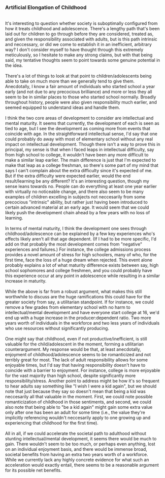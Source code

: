 
### Artificial Elongation of Childhood
<br>
It's interesting to question whether society is suboptimally configured from 
how it treats childhood and adolescence. There's a lengthy path that's been 
laid out for children to go through before they are considered, treated as, and given
the responsibility associated with adults, but is this path intrinsic and neccessary, or 
did we come to establish it in an inefficient, arbitrary way?
I don't consider myself to have thought through this extremely meticulously, so I hesitate 
to make any strong claims, but with that being said, my tentative thoughts seem to point
towards some genuine potential in the idea.
<br><br>
There's a lot of things to look at that point to children/adolescents being able to 
take on much more than we generally tend to give them. Anecdotally, I know
a fair amount of individuals who started school a year early (and not due to any
precocious brilliance) and more or less they all seem to be in similar places
to those who started school normally. Broadly throughout history, people
were also given responsibility much earlier, and seemed equipped to understand 
ideas and handle them.
<br><br>
I think the two core areas of development to consider are intellectual and
mental maturity. It seems that currently, the development of each is 
seen as tied to age, but I see the development as coming more from
events that coincide with age. In the straightforward intellectual sense, I'd
say that one could probably do away with most of elementary school without any real 
impact on intellectual development. Though there isn't a way to prove this in principal, 
my sense is that when I faced leaps in intellectual difficulty, say from high school to college,
it wouldn't have been any more difficult to make a similar leap earlier. The main difference is
just that I'm expected to make that leap as a college freshman, so there's some part of 
my mind that says I can't complain about the extra difficulty since it's expected of me.
But if the extra difficulty were expected earlier, would the end result/learning be any different?
It's an interesting question, though my sense leans towards no. People can do everything
at least one year earlier with virtually no noticeable change, and there also seem to be many examples of children
excelling in subjects not neccesarily from some precocious "intrinsic" ability, but rather
just having been introduced to certain advanced material at an early age. It would seem that 
we could likely push the development chain ahead by a few years with no loss of learning.
<br><br>
In terms of mental maturity, I think the development one sees through childhood/adolescence 
can be explained by a few key experiences who's effects likely aren't all that age dependent.
(If I had to be more specific, I'd add on that probably the most development comes from 
"negative" experiences and failures.) For instance, the college admissions process provides 
a novel amount of stress for high schoolers, many of who, for the first time, face 
the loss of a huge dream when rejected. This event alone probably explains a lot of 
what maturity difference exists between say, high school sophomores and college freshmen,
and you could probably have this experience occur at any point in adolescence while
resulting in a similar increase in maturity.
<br><br>
While the above is far from a robust argument, what makes this still worthwhile to
discuss are the huge ramifications this could have for the greater society from say, 
a utilitarian standpoint. If for instance, we could remove a few grades from elementary school with 
no harm to intellectual/mental development and have everyone start college at 16, 
we'd end up with a huge increase in the producer:dependent ratio. Two more years worth 
of individuals in the workforce and two less years of individuals who use resources
without significantly producing.
<br><br>
One might say that childhood, even if not productive/inefficient, is still valuable
for the child/adolescent in the moment, forming a utilitarian counterargument. 
My response would be that, at least anecdotally, enjoyment of childhood/adolescence 
seems to be romanticized and not terribly great for most. The lack of adult responsibility
allows for some enjoyable times, but I'd say that having responsibility doesn't 
have to coincide with a barrier to enjoyment. For instance, college is more 
enjoyable for the vast majority than high school, despite significantly more responsibility/stress.
Another point to address might be how it's so frequent to hear adults say something like
"I wish I were a kid again", but we should note that just because they say so
doesn't mean that being a kid was neccesarily all that valuable in the moment. 
First, we could note possible romanticization of childhood in those sentiments, and second,
we could also note that being able to "be a kid again" might gain some extra value only after
one has been an adult for some time (i.e., the value they're implicitly referencing
wouldn't neccesarily apply to one growing up and experiencing that childhood for the first time). 
<br><br>
All in all, if we could accelerate the societal path to adulthood without stunting intellectual/mental 
development, it seems there would be much to gain. There wouldn't seem to be too much, or perhaps
even anything, lost on an individual enjoyment basis, and there would be immense broad, societal
benefits from having an extra two years worth of a workforce. While we currently lack any highly concrete
evidence for what such an acceleration would exactly entail, there seems to be a reasonable argument for 
its possible net benefits.




 

